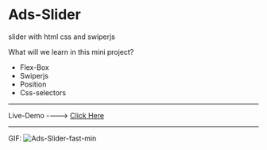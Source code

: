 # Ads-Slider
slider with html css and swiperjs

What will we learn in this mini project?
* Flex-Box
* Swiperjs
* Position
* Css-selectors

--------------------------------------------------------------

Live-Demo ----> [Click Here](https://mohammadrezaei5.github.io/Ads-Slider/)

--------------------------------------------------------------

GIF:
![Ads-Slider-fast-min](https://github.com/MohammadRezaei5/Ads-Slider/assets/92850417/905e228d-0d56-48a2-a0ab-2ffa77535cdb)
